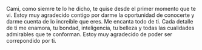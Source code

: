 Cami, como siemre te lo he dicho, te quise desde el primer momento que te vi. Estoy muy agradecido contigo por darme la oportunidad de conocerte y darme cuenta de lo increíble que eres. Me encanta todo de ti. Cada detalle de ti me enamora, tu bondad, inteligencia, tu belleza y todas las cualidades admirables que te conforman. Estoy muy agradecido de poder ser correpondido por ti.
